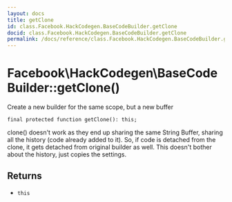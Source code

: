 ```yaml
---
layout: docs
title: getClone
id: class.Facebook.HackCodegen.BaseCodeBuilder.getClone
docid: class.Facebook.HackCodegen.BaseCodeBuilder.getClone
permalink: /docs/reference/class.Facebook.HackCodegen.BaseCodeBuilder.getClone.md
---
```

# Facebook\\HackCodegen\\BaseCodeBuilder::getClone()




Create a new builder for the same scope, but a new buffer




``` Hack
final protected function getClone(): this;
```




clone() doesn't work as they end up sharing the same String Buffer, sharing
all the history (code already added to it).
So, if code is detached from the clone, it gets detached from original
builder as well.
This doesn't bother about the history, just copies the settings.




## Returns




- ` this `